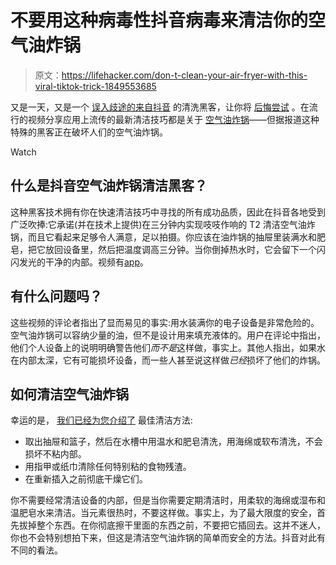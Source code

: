 # 不要用这种病毒性抖音病毒来清洁你的空气油炸锅

> 原文：<https://lifehacker.com/don-t-clean-your-air-fryer-with-this-viral-tiktok-trick-1849553685>

又是一天，又是一个 [误入歧途的来自抖音](https://lifehacker.com/tiktok-s-overloading-trend-is-a-crappy-way-to-clean-y-1849545412) 的清洗黑客，让你将 [后悔尝试](https://lifehacker.com/never-cook-these-things-in-your-air-fryer-1848462042) 。在流行的视频分享应用上流传的最新清洁技巧都是关于 [空气油炸锅](https://lifehacker.com/the-first-15-things-you-should-cook-in-your-new-air-fry-1848217324)——但据报道这种特殊的黑客正在破坏人们的空气油炸锅。

Watch

## 什么是抖音空气油炸锅清洁黑客？

这种黑客技术拥有你在快速清洁技巧中寻找的所有成功品质，因此在抖音各地受到广泛吹捧:它承诺(并在技术上提供)在三分钟内实现吱吱作响的 T2 清洁空气油炸锅，而且它看起来足够令人满意，足以拍摄。你应该在油炸锅的抽屉里装满水和肥皂，把它放回设备里，然后把温度调高三分钟。当你倒掉热水时，它会留下一个闪闪发光的干净的内部。视频有[app](https://www.tiktok.com/@lovekeesh/video/7036754046811786502?is_copy_url=1&is_from_webapp=v1&q=airfryer%20cleaning%20hack&t=1663606415713)。

## 有什么问题吗？

这些视频的评论者指出了显而易见的事实:用水装满你的电子设备是非常危险的。空气油炸锅可以容纳少量的油，但不是设计用来填充液体的。用户在评论中指出，他们个人设备上的说明明确警告他们*而不是*这样做，事实上。其他人指出，如果水在内部太深，它有可能损坏设备，而一些人甚至说这样做*已经*损坏了他们的炸锅。

## **如何清洁空气油炸锅**

幸运的是， [我们已经为您介绍了](https://lifehacker.com/how-to-clean-your-beloved-air-fryer-1847303209) 最佳清洁方法:

*   取出抽屉和篮子，然后在水槽中用温水和肥皂清洗，用海绵或软布清洗，不会损坏不粘内部。
*   用指甲或纸巾清除任何特别粘的食物残渣。
*   在重新插入之前彻底干燥它们。

你不需要经常清洁设备的内部，但是当你需要定期清洁时，用柔软的海绵或湿布和温肥皂水来清洁。当元素很热时，不要这样做。事实上，为了最大限度的安全，首先拔掉整个东西。在你彻底擦干里面的东西之前，不要把它插回去。这并不迷人，你也不会特别想拍下来，但这是清洁空气油炸锅的简单而安全的方法。抖音对此有不同的看法。